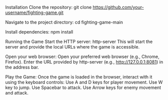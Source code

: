 Installation
Clone the repository:
git clone https://github.com/your-username/fighting-game.git

Navigate to the project directory:
cd fighting-game-main

Install dependencies:
npm install

Running the Game
Start the HTTP server:
http-server
This will start the server and provide the local URLs where the game is accessible.

Open your web browser:
Open your preferred web browser (e.g., Chrome, Firefox).
Enter the URL provided by http-server (e.g., http://127.0.0.1:8081) in the address bar.

Play the Game:
Once the game is loaded in the browser, interact with it using the keyboard controls:
Use A and D keys for player movement.
Use W key to jump.
Use Spacebar to attack.
Use Arrow keys for enemy movement and attack.
